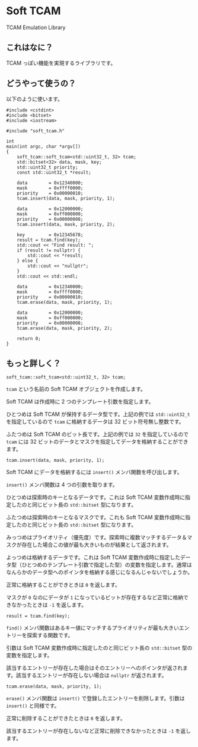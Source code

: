 Soft TCAM
=========

TCAM Emulation Library

## これはなに？

TCAM っぽい機能を実現するライブラリです。

## どうやって使うの？

以下のように使います。

    #include <cstdint>
    #include <bitset>
    #include <iostream>

    #include "soft_tcam.h"

    int
    main(int argc, char *argv[])
    {
    	soft_tcam::soft_tcam<std::uint32_t, 32> tcam;
    	std::bitset<32> data, mask, key;
    	std::uint32_t priority;
    	const std::uint32_t *result;
    
    	data		= 0x12340000;
    	mask		= 0xffff0000;
    	priority	= 0x00000010;
    	tcam.insert(data, mask, priority, 1);
    
    	data		= 0x12000000;
    	mask		= 0xff000000;
    	priority	= 0x00000008;
    	tcam.insert(data, mask, priority, 2);
    
    	key 		= 0x12345678;
    	result = tcam.find(key);
    	std::cout << "Find result: ";
    	if (result != nullptr) {
    		std::cout << *result;
    	} else {
    		std::cout << "nullptr";
    	}
    	std::cout << std::endl;
    
    	data		= 0x12340000;
    	mask		= 0xffff0000;
    	priority	= 0x00000010;
    	tcam.erase(data, mask, priority, 1);
    
    	data		= 0x12000000;
    	mask		= 0xff000000;
    	priority	= 0x00000008;
    	tcam.erase(data, mask, priority, 2);
    
    	return 0;
    }

## もっと詳しく？

    soft_tcam::soft_tcam<std::uint32_t, 32> tcam;

`tcam` という名前の Soft TCAM オブジェクトを作成します。

Soft TCAM は作成時に 2 つのテンプレート引数を指定します。

ひとつめは Soft TCAM が保持するデータ型です。上記の例では `std::uint32_t` を指定しているので `tcam` に格納するデータは 32 ビット符号無し整数です。

ふたつめは Soft TCAM のビット長です。上記の例では `32` を指定しているので `tcam` には 32 ビットのデータとマスクを指定してデータを格納することができます。

    tcam.insert(data, mask, priority, 1);

Soft TCAM にデータを格納するには `insert()` メンバ関数を呼び出します。

`insert()` メンバ関数は 4 つの引数を取ります。

ひとつめは探索時のキーとなるデータです。これは Soft TCAM 変数作成時に指定したのと同じビット長の `std::bitset` 型になります。

ふたつめは探索時のキーとなるマスクです。これも Soft TCAM 変数作成時に指定したのと同じビット長の `std::bitset` 型になります。

みっつめはプライオリティ（優先度）です。探索時に複数マッチするデータ＆マスクが存在した場合この値が最も大きいものが結果として返されます。

よっつめは格納するデータです。これは Soft TCAM 変数作成時に指定したデータ型（ひとつめのテンプレート引数で指定した型）の変数を指定します。通常はなんらかのデータ型へのポインタを格納する感じになるんじゃないでしょうか。

正常に格納することができときは `0` を返します。

マスクが `0` なのにデータが `1` になっているビットが存在するなど正常に格納できなかったときは `-1` を返します。

    result = tcam.find(key);

`find()` メンバ関数はあるキー値にマッチするプライオリティが最も大きいエントリーを探索する関数です。

引数は Soft TCAM 変数作成時に指定したのと同じビット長の `std::bitset` 型の変数を指定します。

該当するエントリーが存在した場合はそのエントリーへのポインタが返されます。該当するエントリーが存在しない場合は `nullptr` が返されます。

    tcam.erase(data, mask, priority, 1);

`erase()` メンバ関数は `insert()` で登録したエントリーを削除します。引数は `insert()` と同様です。

正常に削除することができたときは `0` を返します。

該当するエントリーが存在しないなど正常に削除できなかったときは `-1` を返します。
